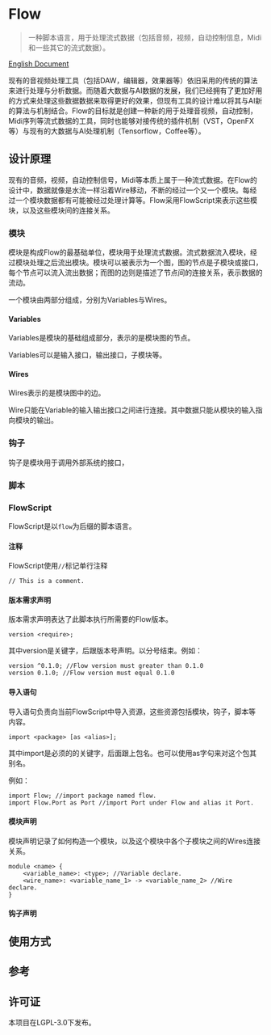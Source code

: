 # Flow
> 一种脚本语言，用于处理流式数据（包括音频，视频，自动控制信息，Midi和一些其它的流式数据）。

[English Document](README.md)

现有的音视频处理工具（包括DAW，编辑器，效果器等）依旧采用的传统的算法来进行处理与分析数据。而随着大数据与AI数据的发展，我们已经拥有了更加好用的方式来处理这些数据数据来取得更好的效果，但现有工具的设计难以将其与AI新的算法与机制结合。Flow的目标就是创建一种新的用于处理音视频，自动控制，Midi序列等流式数据的工具，同时也能够对接传统的插件机制（VST，OpenFX等）与现有的大数据与AI处理机制（Tensorflow，Coffee等）。

## 设计原理

现有的音频，视频，自动控制信号，Midi等本质上属于一种流式数据。在Flow的设计中，数据就像是水流一样沿着Wire移动，不断的经过一个又一个模块。每经过一个模块数据都有可能被经过处理计算等。Flow采用FlowScript来表示这些模块，以及这些模块间的连接关系。

### 模块

模块是构成Flow的最基础单位，模块用于处理流式数据。流式数据流入模块，经过模块处理之后流出模块。模块可以被表示为一个图，图的节点是子模块或接口，每个节点可以流入流出数据；而图的边则是描述了节点间的连接关系，表示数据的流动。

一个模块由两部分组成，分别为Variables与Wires。

#### Variables

Variables是模块的基础组成部分，表示的是模块图的节点。

Variables可以是输入接口，输出接口，子模块等。

#### Wires

Wires表示的是模块图中的边。

Wire只能在Variable的输入输出接口之间进行连接。其中数据只能从模块的输入指向模块的输出。

### 钩子

钩子是模块用于调用外部系统的接口，

### 脚本

### FlowScript

FlowScript是以`flow`为后缀的脚本语言。

#### 注释

FlowScript使用`//`标记单行注释

```
// This is a comment.
```

#### 版本需求声明

版本需求声明表达了此脚本执行所需要的Flow版本。

```
version <require>;
```

其中version是关键字，后跟版本号声明。以分号结束。例如：

```
version ^0.1.0; //Flow version must greater than 0.1.0
version 0.1.0; //Flow version must equal 0.1.0
```

#### 导入语句

导入语句负责向当前FlowScript中导入资源，这些资源包括模块，钩子，脚本等内容。

```
import <package> [as <alias>];
```

其中import是必须的的关键字，后面跟上包名。也可以使用as字句来对这个包其别名。

例如：

```
import Flow; //import package named flow.
import Flow.Port as Port //import Port under Flow and alias it Port.
```

#### 模块声明

模块声明记录了如何构造一个模块，以及这个模块中各个子模块之间的Wires连接关系。

```
module <name> {
    <variable_name>: <type>; //Variable declare.
    <wire_name>: <variable_name_1> -> <variable_name_2> //Wire declare.
}
```



#### 钩子声明





## 使用方式

## 参考

## 许可证

本项目在LGPL-3.0下发布。
